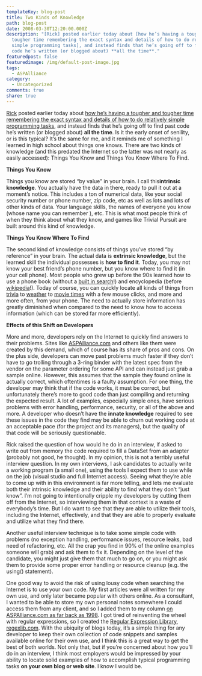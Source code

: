 ```yaml
---
templateKey: blog-post
title: Two Kinds of Knowledge
path: blog-post
date: 2008-03-30T12:20:00.000Z
description: "[Rick] posted earlier today about [how he’s having a tougher and
  tougher time remembering the exact syntax and details of how to do relatively
  simple programming tasks], and instead finds that he’s going off to find past
  code he’s written (or blogged about) **all the time**."
featuredpost: false
featuredimage: /img/default-post-image.jpg
tags:
  - ASPAlliance
category:
  - Uncategorized
comments: true
share: true
---
```

<!--StartFragment-->

[Rick](http://west-wind.com/weblog) posted earlier today about [how he’s having a tougher and tougher time remembering the exact syntax and details of how to do relatively simple programming tasks](http://west-wind.com/weblog/posts/295840.aspx), and instead finds that he’s going off to find past code he’s written (or blogged about) **all the time**. Is it the early onset of senility, or is this typical? It’s the same for me, and it reminds me of something I learned in high school about things one knows. There are two kinds of knowledge (and this predated the Internet so the latter was not nearly as easily accessed): Things You Know and Things You Know Where To Find.

**Things You Know**

Things you know are stored “by value” in your brain. I call this**intrinsic knowledge**. You actually have the data in there, ready to pull it out at a moment’s notice. This includes a ton of numerical data, like your social security number or phone number, zip code, etc as well as lots and lots of other kinds of data. Your language skills, the names of everyone you know (whose name you can remember  ), etc. This is what most people think of when they think about what they know, and games like Trivial Pursuit are built around this kind of knowledge.

**Things You Know Where To Find**

The second kind of knowledge consists of things you’ve stored “by reference” in your brain. The actual data is **extrinsic knowledge**, but the learned skill the individual possesses is **how to find it**. Today, you may not know your best friend’s phone number, but you know where to find it (in your cell phone). Most people who grew up before the 90s learned how to use a phone book (without a [built in search](http://www.whitepages.com/)!) and encyclopedia (before [wikipedia](http://en.wikipedia.org/wiki/Wikipedia)!). Today of course, you can quickly locate all kinds of things from [trivia](http://www.google.com/search?q=who+won+the+1928+world+series%3F&rls=com.microsoft:*:IE-SearchBox&ie=UTF-8&oe=UTF-8&sourceid=ie7&rlz=1I7ADBF) to [weather](http://www.google.com/search?hl=en&rls=com.microsoft%3A*%3AIE-SearchBox&rlz=1I7ADBF&q=weather+kent+ohio) to [movie times](http://search.live.com/results.aspx?q=kent+ohio+movie+times&mkt=en-us&scope=&FORM=LIVSOP) with a few mouse clicks, and more and more often, from your phone. The need to actually store information has greatly diminished when compared to the need to know how to access information (which can be stored far more efficiently).

**Effects of this Shift on Developers**

More and more, developers rely on the Internet to quickly find answers to their problems. Sites like [ASPAlliance.com](http://aspalliance.com/) and others like them were created by this demand, which of course has its share of pros and cons. On the plus side, developers can move past problems much faster if they don’t have to go trolling through a 3-ring binder with the latest spec from the vendor on the parameter ordering for some API and can instead just grab a sample online. However, this assumes that the sample they found online is actually correct, which oftentimes is a faulty assumption. For one thing, the developer may think that if the code works, it must be correct, but unfortunately there’s more to good code than just compiling and returning the expected result. A lot of examples, especially simple ones, have serious problems with error handling, performance, security, or all of the above and more. A developer who doesn’t have the **innate knowledge** required to see these issues in the code they find may be able to churn out working code at an acceptable pace (for the project and its managers), but the quality of that code will be seriously questionable.

Rick raised the question of how would he do in an interview, if asked to write out from memory the code required to fill a DataSet from an adapter (probably not good, he thought). In my opinion, this is not a terribly useful interview question. In my own interviews, I ask candidates to actually write a working program (a small one), using the tools I expect them to use while on the job (visual studio and full Internet access). Seeing what they’re able to come up with in this environment is far more telling, and lets me evaluate both their intrinsic knowledge and their ability to find what they don’t “just know”. I’m not going to intentionally cripple my developers by cutting them off from the Internet, so interviewing them in that context is a waste of everybody’s time. But I do want to see that they are able to utilize their tools, including the Internet, effectively, and that they are able to properly evaluate and utilize what they find there.

Another useful interview technique is to take some simple code with problems (no exception handling, performance issues, resource leaks, bad need of refactoring, etc. All the crap you find in 90% of the online examples someone will grab) and ask them to fix it. Depending on the level of the candidate, you might just give them that much to go on, or you might ask them to provide some proper error handling or resource cleanup (e.g. the using() statement).

One good way to avoid the risk of using lousy code when searching the Internet is to use your own code. My first articles were all written for my own use, and only later became popular with others online. As a consultant, I wanted to be able to store my own personal notes somewhere I could access them from any client, and so I added them to my column [on ASPAlliance.com as far back as 1998](http://web.archive.org/web/19981201200150/www.aspalliance.com/stevesmith). I got tired of reinventing the wheel with regular expressions, so I created the [Regular Expression Library, regexlib.com](http://regexlib.com/). With the ubiquity of blogs today, it’s a simple thing for any developer to keep their own collection of code snippets and samples available online for their own use, and I think this is a great way to get the best of both worlds. Not only that, but if you’re concerned about how you’ll do in an interview, I think most employers would be impressed by your ability to locate solid examples of how to accomplish typical programming tasks **on your own blog or web site**. I know I would be.

<!--EndFragment-->